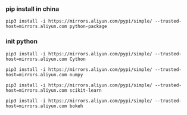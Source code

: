 ### pip install in china

`pip3 install -i https://mirrors.aliyun.com/pypi/simple/ --trusted-host=mirrors.aliyun.com python-package`

### init python

`pip3 install -i https://mirrors.aliyun.com/pypi/simple/ --trusted-host=mirrors.aliyun.com Cython`

`pip3 install -i https://mirrors.aliyun.com/pypi/simple/ --trusted-host=mirrors.aliyun.com numpy`

`pip3 install -i https://mirrors.aliyun.com/pypi/simple/ --trusted-host=mirrors.aliyun.com scikit-learn`

`pip3 install -i https://mirrors.aliyun.com/pypi/simple/ --trusted-host=mirrors.aliyun.com bokeh`